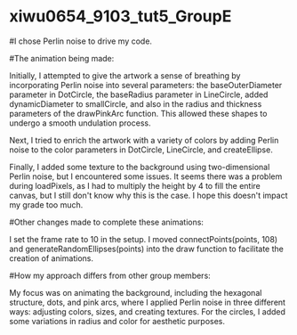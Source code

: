 # xiwu0654_9103_tut5_GroupE
#I chose Perlin noise to drive my code. 

#The animation being made:

Initially, I attempted to give the artwork a sense of breathing by incorporating Perlin noise into several parameters: the baseOuterDiameter parameter in DotCircle, the baseRadius parameter in LineCircle, added dynamicDiameter to smallCircle, and also in the radius and thickness parameters of the drawPinkArc function. This allowed these shapes to undergo a smooth undulation process.

Next, I tried to enrich the artwork with a variety of colors by adding Perlin noise to the color parameters in DotCircle, LineCircle, and createEllipse.

Finally, I added some texture to the background using two-dimensional Perlin noise, but I encountered some issues. It seems there was a problem during loadPixels, as I had to multiply the height by 4 to fill the entire canvas, but I still don't know why this is the case. I hope this doesn't impact my grade too much.

#Other changes made to complete these animations:

I set the frame rate to 10 in the setup.
I moved connectPoints(points, 108) and generateRandomEllipses(points) into the draw function to facilitate the creation of animations.

#How my approach differs from other group members:

My focus was on animating the background, including the hexagonal structure, dots, and pink arcs, where I applied Perlin noise in three different ways: adjusting colors, sizes, and creating textures.
For the circles, I added some variations in radius and color for aesthetic purposes.